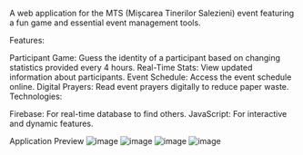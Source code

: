 A web application for the MTS (Mișcarea Tinerilor Salezieni) event featuring a fun game and essential event management tools.

Features:

Participant Game: Guess the identity of a participant based on changing statistics provided every 4 hours.
Real-Time Stats: View updated information about participants.
Event Schedule: Access the event schedule online.
Digital Prayers: Read event prayers digitally to reduce paper waste.
Technologies:

Firebase: For real-time database to find others.
JavaScript: For interactive and dynamic features.

Application Preview
![image](https://github.com/user-attachments/assets/6a736cb7-39e1-424b-813e-084a1b24767a)
![image](https://github.com/user-attachments/assets/acc70e29-9bb0-4afc-8c7c-3d91e3799158)
![image](https://github.com/user-attachments/assets/6d1ceadd-59d6-4fd5-9509-4c3e334d7489)
![image](https://github.com/user-attachments/assets/64c2df0d-286e-42fe-9c29-598b65fae7ed)

